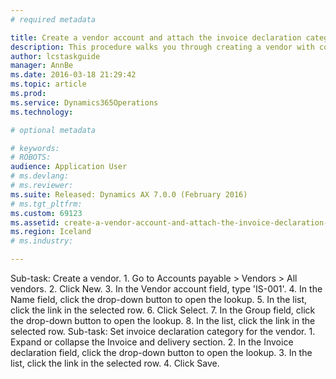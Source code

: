 ```yaml
---
# required metadata

title: Create a vendor account and attach the invoice declaration category
description: This procedure walks you through creating a vendor with configuration for an invoice declaration. The demo data company used to create this procedure is DEMF with the country of legal entity primary address updated to Iceland.
author: lcstaskguide
manager: AnnBe
ms.date: 2016-03-18 21:29:42
ms.topic: article
ms.prod: 
ms.service: Dynamics365Operations
ms.technology: 

# optional metadata

# keywords: 
# ROBOTS: 
audience: Application User
# ms.devlang: 
# ms.reviewer: 
ms.suite: Released: Dynamics AX 7.0.0 (February 2016)
# ms.tgt_pltfrm: 
ms.custom: 69123
ms.assetid: create-a-vendor-account-and-attach-the-invoice-declaration-category
ms.region: Iceland
# ms.industry: 

---
```


Sub-task: Create a vendor.
1.
Go to Accounts payable &gt; Vendors &gt; All vendors.
2.
Click New.
3.
In the Vendor account field, type 'IS-001'.
4.
In the Name field, click the drop-down button to open the lookup.
5.
In the list, click the link in the selected row.
6.
Click Select.
7.
In the Group field, click the drop-down button to open the lookup.
8.
In the list, click the link in the selected row.
Sub-task: Set invoice declaration category for the vendor.
1.
Expand or collapse the Invoice and delivery section.
2.
In the Invoice declaration field, click the drop-down button to open the lookup.
3.
In the list, click the link in the selected row.
4.
Click Save.

